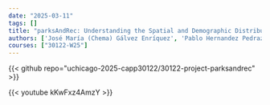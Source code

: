 ```yaml
---
date: "2025-03-11"
tags: []
title: "parksAndRec: Understanding the Spatial and Demographic Distribution of Open Space in Chicago"
authors: ['José María (Chema) Gálvez Enríquez', 'Pablo Hernandez Pedraza', 'Raghav Mehrotra', 'Sarah Hussain']
courses: ["30122-W25"]
---
```


{{< github repo="uchicago-2025-capp30122/30122-project-parksandrec" >}}

{{< youtube kKwFxz4AmzY >}}

